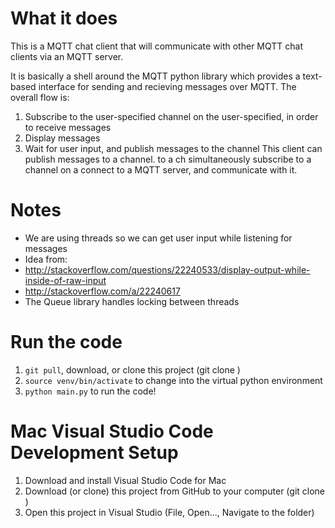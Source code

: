 # What it does
This is a MQTT chat client that will communicate with other MQTT chat clients via an MQTT server.

It is basically a shell around the MQTT python library which provides a text-based interface for sending and recieving messages over MQTT.
The overall flow is:
1. Subscribe to the user-specified channel on the user-specified, in order to receive messages
2. Display messages 
2. Wait for user input, and publish messages to the channel
 This client can publish messages to a channel. to a ch simultaneously subscribe to a channel on a connect to a MQTT server, and communicate with it.

# Notes
- We are using threads so we can get user input while listening for messages
 - Idea from:
  - http://stackoverflow.com/questions/22240533/display-output-while-inside-of-raw-input
  - http://stackoverflow.com/a/22240617
- The Queue library handles locking between threads

# Run the code
1. `git pull`, download, or clone this project (git clone <github URL>)
2. `source venv/bin/activate` to change into the virtual python environment
3. `python main.py` to run the code!

# Mac Visual Studio Code Development Setup

1. Download and install Visual Studio Code for Mac
2. Download (or clone) this project from GitHub to your computer (git clone <github URL>)
3. Open this project in Visual Studio (File, Open..., Navigate to the folder)

